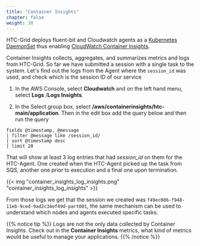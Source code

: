 ```yaml
---
title: "Container Insights"
chapter: false
weight: 30
---
```


HTC-Grid deploys fluent-bit and Cloudwatch agents as a [Kubernetes DaemonSet](https://kubernetes.io/docs/concepts/workloads/controllers/daemonset/) thus enabling [CloudWatch Container Insights](https://docs.aws.amazon.com/AmazonCloudWatch/latest/monitoring/ContainerInsights.html).

Container Insights  collects, aggregates, and summarizes metrics and logs from HTC-Grid. So far we have submitted a session with a single task to the system. Let's find out the logs from the Agent where the `session_id` was used, and check which is the session ID of our service

1. In the AWS Console, select **Cloudwatch** and on the left hand menu, select  **Logs** /**Logs Insights**.

1. In the Select group box, select **/aws/containerinsights/htc-main/application**. Then in the edit box add the query below and then run the query

```text
fields @timestamp, @message
| filter @message like /session_id/
| sort @timestamp desc
| limit 20
```

That will show at least 3 log entries that had *session_id* on them for the HTC-Agent. One created when the HTC-Agent picked up the task from SQS, another one prior to execution and a final one upon termination.

{{< img "container_insights_log_insights.png" "container_insights_log_insights" >}}

From those logs we get that the session we created was `f49ec086-f948-11eb-9ced-9ad2c34ef49d-part001`, the same mechanism can be used to understand which nodes and agents executed specific tasks.

{{% notice tip %}}
Logs are not the only data collected by Container Insights. Check out in the **Container Insights** metrics, what kind of metrics would be useful to manage your applications.
{{% /notice %}}
